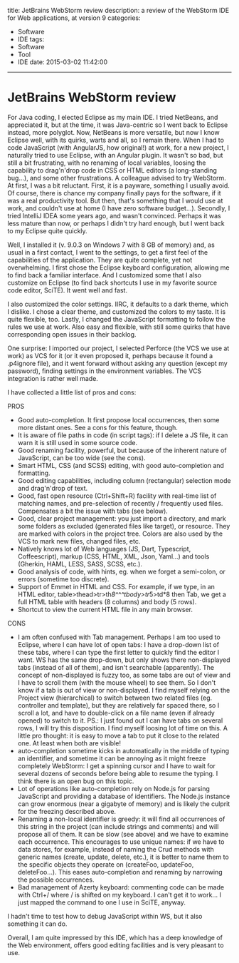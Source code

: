 title: JetBrains WebStorm review
description: a review of the WebStorm IDE for Web applications, at version 9
categories:
- Software
- IDE
tags:
- Software
- Tool
- IDE
date: 2015-03-02 11:42:00
---

# JetBrains WebStorm review

For Java coding, I elected Eclipse as my main IDE. I tried NetBeans, and appreciated it, but at the time, it was Java-centric so I went back to Eclipse instead, more polyglot. Now, NetBeans is more versatile, but now I know Eclipse well, with its quirks, warts and all, so I remain there.
When I had to code JavaScript (with AngularJS, how original!) at work, for a new project, I naturally tried to use Eclipse, with an Angular plugin. It wasn't so bad, but still a bit frustrating, with no renaming of local variables, loosing the capability to drag'n'drop code in CSS or HTML editors (a long-standing bug...), and some other frustrations.
A colleague advised to try WebStorm.
At first, I was a bit reluctant. First, it is a payware, something I usually avoid. Of course, there is chance my company finally pays for the software, if it was a real productivity tool. But then, that's something that I would use at work, and couldn't use at home (I have zero software budget...).
Secondly, I tried IntelliJ IDEA some years ago, and wasn't convinced. Perhaps it was less mature than now, or perhaps I didn't try hard enough, but I went back to my Eclipse quite quickly.

<!-- more -->

Well, I installed it (v. 9.0.3 on Windows 7 with 8 GB of memory) and, as usual in a first contact, I went to the settings, to get a first feel of the capabilities of the application. They are quite complete, yet not overwhelming.
I first chose the Eclipse keyboard configuration, allowing me to find back a familiar interface. And I customized some that I also customize on Eclipse (to find back shortcuts I use in my favorite source code editor, SciTE). It went well and fast.

I also customized the color settings. IIRC, it defaults to a dark theme, which I dislike. I chose a clear theme, and customized the colors to my taste. It is quite flexible, too.
Lastly, I changed the JavaScript formatting to follow the rules we use at work. Also easy and flexible, with still some quirks that have corresponding open issues in their backlog.

One surprise: I imported our project, I selected Perforce (the VCS we use at work) as VCS for it (or it even proposed it, perhaps because it found a .p4ignore file), and it went forward without asking any question (except my password), finding settings in the environment variables. The VCS integration is rather well made.

I have collected a little list of pros and cons:

PROS

- Good auto-completion. It first propose local occurrences, then some more distant ones. See a cons for this feature, though.
- It is aware of file paths in code (in script tags): if I delete a JS file, it can warn it is still used in some source code.
- Good renaming facility, powerful, but because of the inherent nature of JavaScript, can be too wide (see the cons).
- Smart HTML, CSS (and SCSS) editing, with good auto-completion and formatting.
- Good editing capabilities, including column (rectangular) selection mode and drag'n'drop of text.
- Good, fast open resource (Ctrl+Shift+R) facility with real-time list of matching names, and pre-selection of recently / frequently used files. Compensates a bit the issue with tabs (see below).
- Good, clear project management: you just import a directory, and mark some folders as excluded (generated files like target), or resource. They are marked with colors in the project tree.
Colors are also used by the VCS to mark new files, changed files, etc.
- Natively knows lot of Web languages (JS, Dart, Typescript, Coffeescript), markup (CSS, HTML, XML, Json, Yaml...) and tools (Gherkin, HAML, LESS, SASS, SCSS, etc.).
- Good analysis of code, with hints, eg. when we forget a semi-colon, or errors (sometime too discrete).
- Support of Emmet in HTML and CSS. For example, if we type, in an HTML editor, table>thead>tr>th*8^^^tbody>tr*5>td*8 then Tab, we get a full HTML table with headers (8 columns) and body (5 rows).
- Shortcut to view the current HTML file in any main browser.

CONS

- I am often confused with Tab management. Perhaps I am too used to Eclipse, where I can have lot of open tabs: I have a drop-down list of these tabs, where I can type the first letter to quickly find the editor I want. WS has the same drop-down, but only shows there non-displayed tabs (instead of all of them), and isn't searchable (apparently). The concept of non-displayed is fuzzy too, as some tabs are out of view and I have to scroll them (with the mouse wheel) to see them.
So I don't know if a tab is out of view or non-displayed. I find myself relying on the Project view (hierarchical) to switch between two related files (eg. controller and template), but they are relatively far spaced there, so I scroll a lot, and have to double-click on a file name (even if already opened) to switch to it.
PS.: I just found out I can have tabs on several rows, I will try this disposition.
I find myself loosing lot of time on this. A little pro thought: it is easy to move a tab to put it close to the related one. At least when both are visible!
- auto-completion sometime kicks in automatically in the middle of typing an identifier, and sometime it can be annoying as it might freeze completely WebStorm: I get a spinning cursor and I have to wait for several dozens of seconds before being able to resume the typing. I think there is an open bug on this topic.
- Lot of operations like auto-completion rely on Node.js for parsing JavaScript and providing a database of identifiers. The Node.js instance can grow enormous (near a gigabyte of memory) and is likely the culprit for the freezing described above.
- Renaming a non-local identifier is greedy: it will find all occurrences of this string in the project (can include strings and comments) and will propose all of them. It can be slow (see above) and we have to examine each occurrence. This encourages to use unique names: if we have to data stores, for example, instead of naming the Crud methods with generic names (create, update, delete, etc.), it is better to name them to the specific objects they operate on (createFoo, updateFoo, deleteFoo...). This eases auto-completion and renaming by narrowing the possible occurrences.
- Bad management of Azerty keyboard: commenting code can be made with Ctrl+/ where / is shifted on my keyboard. I can't get it to work... I just mapped the command to one I use in SciTE, anyway.

I hadn't time to test how to debug JavaScript within WS, but it also something it can do.

Overall, I am quite impressed by this IDE, which has a deep knowledge of the Web environment, offers good editing facilities and is very pleasant to use.
